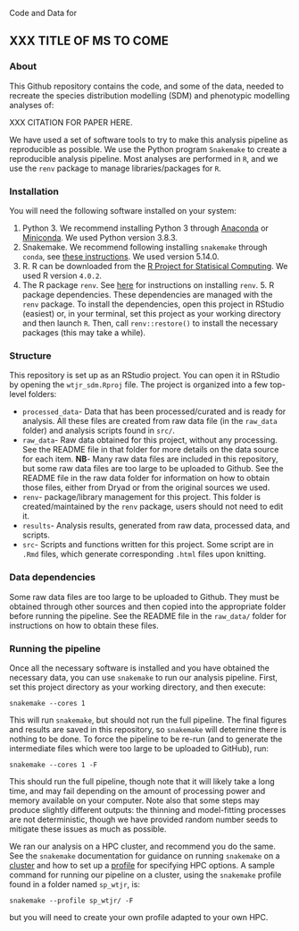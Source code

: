 Code and Data for

## XXX TITLE OF MS TO COME

### About

This Github repository contains the code, and some of the data, needed to recreate the species distribution modelling (SDM) and phenotypic modelling analyses of:

XXX CITATION FOR PAPER HERE. 

We have used a set of software tools to try to make this analysis pipeline as reproducible as possible. We use the Python program `Snakemake` to create a reproducible analysis pipeline. Most analyses are performed in `R`, and we use the `renv` package to manage libraries/packages for `R`. 

### Installation

You will need the following software installed on your system:

1. Python 3. We recommend installing Python 3 through [Anaconda](https://www.anaconda.com) or [Miniconda](https://docs.conda.io/en/latest/miniconda.html). We used Python version 3.8.3. 
2. Snakemake. We recommend following installing `snakemake` through `conda`, see [these instructions](https://snakemake.readthedocs.io/en/stable/getting_started/installation.html). We used version 5.14.0.
3. R. R can be downloaded from the [R Project for Statisical Computing](https://www.r-project.org). We used R version `4.0.2`. 
4. The R package `renv`. See [here](https://rstudio.github.io/renv/index.html) for instructions on installing `renv`. 5. R package dependencies. These dependencies are managed with the `renv` package. To install the dependencies, open this project in RStudio (easiest) or, in your terminal, set this project as your working directory and then launch `R`. Then, call `renv::restore()` to install the necessary packages (this may take a while). 

### Structure

This repository is set up as an RStudio project. You can open it in RStudio by opening the `wtjr_sdm.Rproj` file. The project is organized into a  few top-level folders:

* `processed_data`- Data that has been processed/curated and is ready for analysis. All these files are created from raw data file (in the `raw_data` folder) and analysis scripts found in `src/`.
* `raw_data`- Raw data obtained for this project, without any processing. See the README file in that folder for more details on the data source for each item. **NB**- Many raw data files are included in this repository, but some raw data files are too large to be uploaded to Github. See the README file in the raw data folder for information on how to obtain those files, either from Dryad or from the original sources we used. 
* `renv`- package/library management for this project. This folder is created/maintained by the `renv` package, users should not need to edit it. 
* `results`- Analysis results, generated from raw data, processed data, and scripts. 
* `src`- Scripts and functions written for this project. Some script are in `.Rmd` files, which generate corresponding `.html` files upon knitting. 

### Data dependencies

Some raw data files are too large to be uploaded to Github. They must be obtained through other sources and then copied into the appropriate folder before running the pipeline. See the README file in the `raw_data/` folder for instructions on how to obtain these files. 

### Running the pipeline

Once all the necessary software is installed and you have obtained the necessary data, you can use `snakemake` to run our analysis pipeline. First, set this project directory as your working directory, and then execute:

```
snakemake --cores 1
```

This will run `snakemake`, but should not run the full pipeline. The final figures and results are saved in this repository, so `snakemake` will determine there is nothing to be done. To force the pipeline to be re-run (and to generate the intermediate files which were too large to be uploaded to GitHub), run:

```
snakemake --cores 1 -F
```

This should run the full pipeline, though note that it will likely take a long time, and may fail depending on the amount of processing power and memory available on your computer. Note also that some steps may produce slightly different outputs: the thinning and model-fitting processes are not deterministic, though we have provided random number seeds to mitigate these issues as much as possible.

We ran our analysis on a HPC cluster, and recommend you do the same. See the `snakemake` documentation for guidance on running `snakemake` on a [cluster](https://snakemake.readthedocs.io/en/stable/executing/cluster.html) and how to set up a [profile](https://snakemake.readthedocs.io/en/stable/executing/cli.html#profiles) for specifying HPC options. A sample command for running our pipeline on a cluster, using the `snakemake` profile found in a folder named `sp_wtjr`, is:

```
snakemake --profile sp_wtjr/ -F
```

but you will need to create your own profile adapted to your own HPC. 

